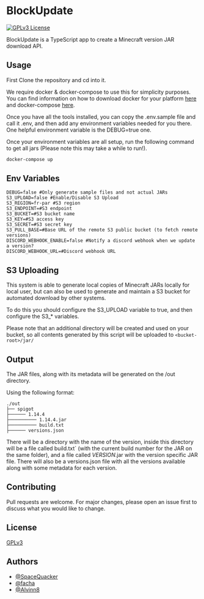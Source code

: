 # BlockUpdate
[![GPLv3 License](https://img.shields.io/badge/License-GPL%20v3-yellow.svg)](https://opensource.org/licenses/)

BlockUpdate is a TypeScript app to create a Minecraft version JAR download API.

## Usage
First Clone the repository and cd into it.

We require docker & docker-compose to use this for simplicity purposes. You can find information on how to download
docker for your platform [here](https://docs.docker.com/get-docker/) and
docker-compose [here](https://docs.docker.com/compose/install/).

Once you have all the tools installed, you can copy the .env.sample file and call it .env, and then add any environment
variables needed for you there. One helpful environment variable is the DEBUG=true one.

Once your environment variables are all setup, run the following command to get all jars (Please note this may take a
while to run!).

```bash
docker-compose up
```

## Env Variables

```properties
DEBUG=false #Only generate sample files and not actual JARs
S3_UPLOAD=false #Enable/Disable S3 Upload
S3_REGION=fr-par #S3 region
S3_ENDPOINT=#S3 endpoint
S3_BUCKET=#S3 bucket name
S3_KEY=#S3 access key
S3_SECRET=#S3 secret key
S3_PULL_BASE=#Base URL of the remote S3 public bucket (to fetch remote versions)
DISCORD_WEBHOOK_ENABLE=false #Notify a discord webhook when we update a version?
DISCORD_WEBHOOK_URL=#Discord webhook URL
```

## S3 Uploading

This system is able to generate local copies of Minecraft JARs locally for local user, but can also be used to generate
and maintain a S3 bucket for automated download by other systems.

To do this you should configure the S3_UPLOAD variable to true, and then configure the S3_* variables.

Please note that an additional directory will be created and used on your bucket, so all contents generated by this
script will be uploaded to `<bucket-root>/jar/`

## Output

The JAR files, along with its metadata will be generated on the /out directory.

Using the following format:

```
./out
├── spigot
├────── 1.14.4
├────────── 1.14.4.jar
├────────── build.txt
├────── versions.json
```

There will be a directory with the name of the version, inside this directory will be a file called build.txt` (with the
current build number for the JAR on the same folder), and a file called _VERSION_.jar with the version specific JAR
file. There will also be a versions.json file with all the versions available along with some metadata for each version.

## Contributing

Pull requests are welcome. For major changes, please open an issue first to discuss what you would like to change.

## License

[GPLv3](https://choosealicense.com/licenses/gpl-3.0/)

## Authors

- [@SpaceQuacker](https://github.com/Bombardier-C-Kram)
- [@facha](https://github.com/nfacha)
- [@Alvinn8](https://github.com/Alvinn8)
